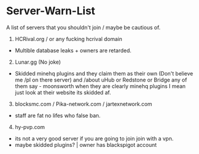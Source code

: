 # Server-Warn-List
A list of servers that you shouldn't join / maybe be cautious of.

1. HCRival.org / or any fucking hcrival domain
- Multible database leaks + owners are retarded.

2. Lunar.gg (No joke)
- Skidded minehq plugins and they claim them as their own (Don't believe me /pl on there server) and /about uHub or Redstone or Bridge any of them say - moonsworth when they are clearly minehq plugins I mean just look at their website its skidded af.

3. blocksmc.com / Pika-network.com / jartexnetwork.com
- staff are fat no lifes who false ban.

4. hy-pvp.com
- its not a very good server if you are going to join join with a vpn.
- maybe skidded plugins? | owner has blackspigot account
